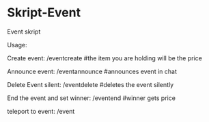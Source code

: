 # Skript-Event

Event skript

Usage:

Create event:  /eventcreate      #the item you are holding will be the price

Announce event:               /eventannounce    #announces event in chat

Delete Event silent:          /eventdelete      #deletes the event silently

End the event and set winner: /eventend         #winner gets price

teleport to event:            /event            
